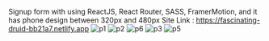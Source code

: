 Signup form with using 
ReactJS,
React Router,
SASS,
FramerMotion,
and it has phone design between 320px and 480px
Site Link : https://fascinating-druid-bb21a7.netlify.app
![p1](https://github.com/boracatalbas/signup-form/assets/98648040/fa536df6-b1de-46a6-9964-ff7fb0a4b22d)
![p2](https://github.com/boracatalbas/signup-form/assets/98648040/2b6b9037-9c0b-4b77-afc4-5a646209dd80)
![p6](https://github.com/boracatalbas/signup-form/assets/98648040/e3333e7c-9985-449d-98ec-f4a933d34d1b)
![p3](https://github.com/boracatalbas/signup-form/assets/98648040/3b1abb7f-b060-4792-bc5b-ebaced34950f)
![p5](https://github.com/boracatalbas/signup-form/assets/98648040/1dff9517-55ea-44d5-a3df-ca8315486676)

